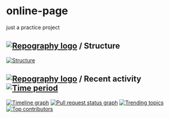 # online-page
just a practice project


## [![Repography logo](https://images.repography.com/logo.svg)](https://repography.com) / Structure
[![Structure](https://images.repography.com/26105821/salomonalb/online-page/structure/d930a6a25782482c9bb51ecaff9026de_table.svg)](https://github.com/salomonalb/online-page)


## [![Repography logo](https://images.repography.com/logo.svg)](https://repography.com) / Recent activity [![Time period](https://images.repography.com/26105821/salomonalb/online-page/recent-activity/4377dfdb9debf8460692f6e82d259908_badge.svg)](https://repography.com)
[![Timeline graph](https://images.repography.com/26105821/salomonalb/online-page/recent-activity/4377dfdb9debf8460692f6e82d259908_timeline.svg)](https://github.com/salomonalb/online-page/commits)
[![Pull request status graph](https://images.repography.com/26105821/salomonalb/online-page/recent-activity/4377dfdb9debf8460692f6e82d259908_prs.svg)](https://github.com/salomonalb/online-page/pulls)
[![Trending topics](https://images.repography.com/26105821/salomonalb/online-page/recent-activity/4377dfdb9debf8460692f6e82d259908_words.svg)](https://github.com/salomonalb/online-page/commits)
[![Top contributors](https://images.repography.com/26105821/salomonalb/online-page/recent-activity/4377dfdb9debf8460692f6e82d259908_users.svg)](https://github.com/salomonalb/online-page/graphs/contributors)


